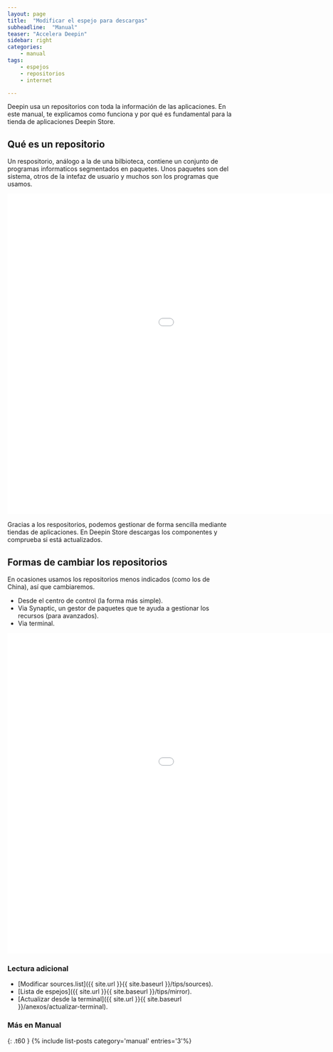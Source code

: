 ```yaml
---
layout: page
title:  "Modificar el espejo para descargas"
subheadline:  "Manual"
teaser: "Accelera Deepin"
sidebar: right
categories:
    - manual
tags:
    - espejos
    - repositorios
    - internet

---
```

Deepin usa un repositorios con toda la información de las aplicaciones. En este manual, te explicamos como funciona y por qué es fundamental para la tienda de aplicaciones Deepin Store.

## Qué es un repositorio

Un respositorio, análogo a la de una bilbioteca, contiene un conjunto de programas informaticos segmentados en paquetes. Unos paquetes son del sistema, otros de la intefaz de usuario y muchos son los programas que usamos.

<div class="flex-video">
        <iframe width="1280" height="720" src="//www.youtube.com/embed/eFYOTdfOhc0" frameborder="0" allowfullscreen></iframe>
</div>

Gracias a los respositorios, podemos gestionar de forma sencilla mediante tiendas de aplicaciones. En Deepin Store descargas los componentes y comprueba si está actualizados.

## Formas de cambiar los repositorios
En ocasiones usamos los repositorios menos indicados (como los de China), así que cambiaremos.

* Desde el centro de control (la forma más simple).
* Via Synaptic, un gestor de paquetes que te ayuda a gestionar los recursos (para avanzados).
* Via terminal.

<div class="flex-video">
        <iframe width="1280" height="720" src="//www.youtube.com/embed/luszMRSWpjU" frameborder="0" allowfullscreen></iframe>
</div>

### Lectura adicional

* [Modificar sources.list]({{ site.url }}{{ site.baseurl }}/tips/sources).
* [Lista de espejos]({{ site.url }}{{ site.baseurl }}/tips/mirror).
* [Actualizar desde la terminal]({{ site.url }}{{ site.baseurl }}/anexos/actualizar-terminal).

### Más en Manual
{: .t60 }
{% include list-posts category='manual' entries='3'%}
